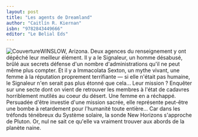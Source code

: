 ```yaml
---
layout: post
title: "Les agents de Dreamland"
author: "Caitlín R. Kiernan"
isbn: "9782843449666"
editor: "Le Belial Eds"
---
```

![Couverture](/img/9782843449666.jpg)WINSLOW, Arizona. Deux agences du renseignement y ont dépêché leur meilleur élément. Il y a le Signaleur, un homme désabusé, brûlé aux secrets défense d'un nombre d'administrations qu'il ne peut même plus compter. Et il y a Immacolata Sexton, un mythe vivant, une femme à la réputation proprement terrifiante — si elle n'était pas humaine, le Signaleur n'en serait pas plus étonné que cela... Leur mission ? Enquêter sur une secte dont on vient de retrouver les membres à l'état de cadavres horriblement mutilés au coeur du désert.
Une femme en a réchappé. Persuadée d'être investie d'une mission sacrée, elle représente peut-être une bombe à retardement pour l'humanité toute entière... Car dans les tréfonds ténébreux du Système solaire, la sonde New Horizons s'approche de Pluton. Or, nul ne sait ce qu'elle va vraiment trouver aux abords de la planète naine.